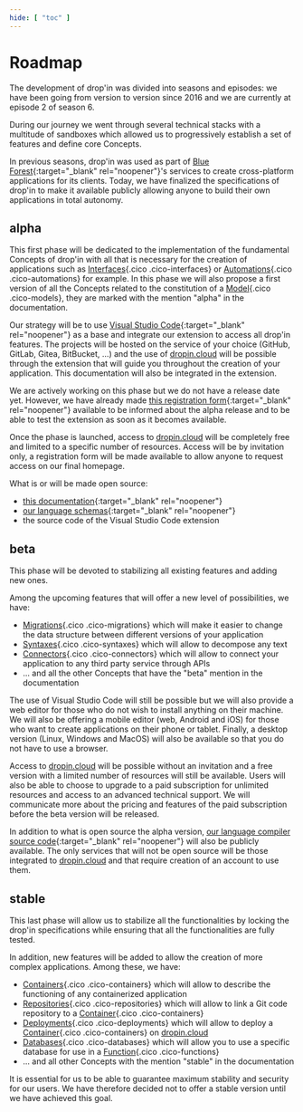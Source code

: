 ```yaml
---
hide: [ "toc" ]
---
```

# Roadmap

The development of drop'in was divided into seasons and episodes: we have been going from version to version since 2016 and we are currently at episode 2 of season 6.

During our journey we went through several technical stacks with a multitude of sandboxes which allowed us to progressively establish a set of features and define core Concepts.

In previous seasons, drop'in was used as part of [Blue Forest](https://blueforest.cc){:target="_blank" rel="noopener"}'s services to create cross-platform applications for its clients. Today, we have finalized the specifications of drop'in to make it available publicly allowing anyone to build their own applications in total autonomy.


## alpha

This first phase will be dedicated to the implementation of the fundamental Concepts of drop'in with all that is necessary for the creation of applications such as [Interfaces](/concepts/interfaces/){.cico .cico-interfaces} or [Automations](/concepts/automations/){.cico .cico-automations} for example. In this phase we will also propose a first version of all the Concepts related to the constitution of a [Model](/concepts/catalog/models/){.cico .cico-models}, they are marked with the mention "alpha" in the documentation.

Our strategy will be to use [Visual Studio Code](https://code.visualstudio.com/){:target="_blank" rel="noopener"} as a base and integrate our extension to access all drop'in features. The projects will be hosted on the service of your choice (GitHub, GitLab, Gitea, BitBucket, ...) and the use of [dropin.cloud](/cloud/) will be possible through the extension that will guide you throughout the creation of your application. This documentation will also be integrated in the extension.

We are actively working on this phase but we do not have a release date yet. However, we have already made [this registration form](https://docs.google.com/forms/d/e/1FAIpQLSejGbv2SCbZ7xZwpdGSDTqEi3e7eg2FQNmsoZeJWaNxv27Nkw/viewform){:target="_blank" rel="noopener"} available to be informed about the alpha release and to be able to test the extension as soon as it becomes available.

Once the phase is launched, access to [dropin.cloud](/cloud/) will be completely free and limited to a specific number of resources. Access will be by invitation only, a registration form will be made available to allow anyone to request access on our final homepage.

What is or will be made open source:

- [this documentation](https://github.com/blue-forest/dropin/tree/main/recipes){:target="_blank" rel="noopener"}
- [our language schemas](https://github.com/blue-forest/dropin/tree/main/schemas){:target="_blank" rel="noopener"}
- the source code of the Visual Studio Code extension


## beta

This phase will be devoted to stabilizing all existing features and adding new ones.

Among the upcoming features that will offer a new level of possibilities, we have:

- [Migrations](/concepts/automations/migrations/){.cico .cico-migrations} which will make it easier to change the data structure between different versions of your application
- [Syntaxes](/concepts/validations/syntaxes/){.cico .cico-syntaxes} which will allow to decompose any text
- [Connectors](/concepts/endpoints/connectors/){.cico .cico-connectors} which will allow to connect your application to any third party service through APIs
- ... and all the other Concepts that have the "beta" mention in the documentation

The use of Visual Studio Code will still be possible but we will also provide a web editor for those who do not wish to install anything on their machine. We will also be offering a mobile editor (web, Android and iOS) for those who want to create applications on their phone or tablet. Finally, a desktop version (Linux, Windows and MacOS) will also be available so that you do not have to use a browser.

Access to [dropin.cloud](/cloud/) will be possible without an invitation and a free version with a limited number of resources will still be available. Users will also be able to choose to upgrade to a paid subscription for unlimited resources and access to an advanced technical support. We will communicate more about the pricing and features of the paid subscription before the beta version will be released.

In addition to what is open source the alpha version, [our language compiler source code](https://github.com/blue-forest/dropin/tree/main/compiler){:target="_blank" rel="noopener"} will also be publicly available. The only services that will not be open source will be those integrated to [dropin.cloud](/cloud/) and that require creation of an account to use them.


## stable

This last phase will allow us to stabilize all the functionalities by locking the drop'in specifications while ensuring that all the functionalities are fully tested.

In addition, new features will be added to allow the creation of more complex applications. Among these, we have:

- [Containers](/concepts/storage/containers/){.cico .cico-containers} which will allow to describe the functioning of any containerized application
- [Repositories](/concepts/storage/repositories/){.cico .cico-repositories} which will allow to link a Git code repository to a [Container](/concepts/storage/containers/){.cico .cico-containers}
- [Deployments](/concepts/automations/deployments/){.cico .cico-deployments} which will allow to deploy a [Container](/concepts/storage/containers/){.cico .cico-containers} on [dropin.cloud](/cloud/)
- [Databases](/concepts/endpoints/databases/){.cico .cico-databases} which will allow you to use a specific database for use in a [Function](/concepts/automations/functions/){.cico .cico-functions}
- ... and all other Concepts with the mention "stable" in the documentation


It is essential for us to be able to guarantee maximum stability and security for our users. We have therefore decided not to offer a stable version until we have achieved this goal.
